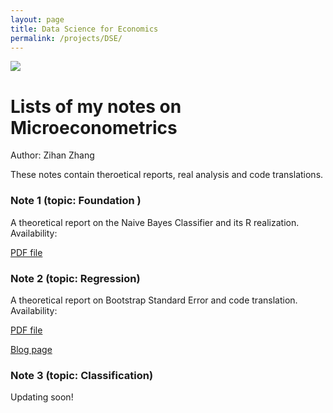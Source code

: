```yaml
---
layout: page
title: Data Science for Economics
permalink: /projects/DSE/
---
```

![](/static/projects/bjsubway.jpg)


# Lists of my notes on Microeconometrics

Author: Zihan Zhang

These notes contain theroetical reports, real analysis and code translations. 

### Note 1 (topic: Foundation )
A theoretical report on the Naive Bayes Classifier and its R realization.
Availability:

[PDF file]({{site.baseurl}}/assets/HW1_zzh.pdf)

### Note 2 (topic: Regression)
A theoretical report on Bootstrap Standard Error and code translation.
Availability:

[PDF file]({{site.baseurl}}/assets/HW1_zzh.pdf)

[Blog page](https://landbuland.github.io/moments/2019/03/23/Homework-2-for-Data-Analysis.html)

### Note 3 (topic: Classification)
Updating soon!
